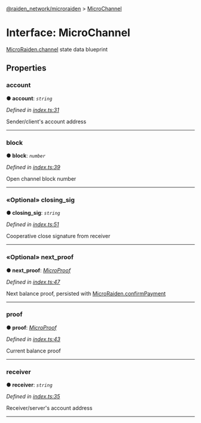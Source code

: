[@raiden_network/microraiden](../README.md) > [MicroChannel](../interfaces/microchannel.md)



# Interface: MicroChannel


[MicroRaiden.channel](../classes/microraiden.md#channel) state data blueprint


## Properties
<a id="account"></a>

###  account

**●  account**:  *`string`* 

*Defined in [index.ts:31](https://github.com/raiden-network/microraiden/blob/31ebe03/microraiden/webui/microraiden/src/index.ts#L31)*



Sender/client's account address




___

<a id="block"></a>

###  block

**●  block**:  *`number`* 

*Defined in [index.ts:39](https://github.com/raiden-network/microraiden/blob/31ebe03/microraiden/webui/microraiden/src/index.ts#L39)*



Open channel block number




___

<a id="closing_sig"></a>

### «Optional» closing_sig

**●  closing_sig**:  *`string`* 

*Defined in [index.ts:51](https://github.com/raiden-network/microraiden/blob/31ebe03/microraiden/webui/microraiden/src/index.ts#L51)*



Cooperative close signature from receiver




___

<a id="next_proof"></a>

### «Optional» next_proof

**●  next_proof**:  *[MicroProof](microproof.md)* 

*Defined in [index.ts:47](https://github.com/raiden-network/microraiden/blob/31ebe03/microraiden/webui/microraiden/src/index.ts#L47)*



Next balance proof, persisted with [MicroRaiden.confirmPayment](../classes/microraiden.md#confirmpayment)




___

<a id="proof"></a>

###  proof

**●  proof**:  *[MicroProof](microproof.md)* 

*Defined in [index.ts:43](https://github.com/raiden-network/microraiden/blob/31ebe03/microraiden/webui/microraiden/src/index.ts#L43)*



Current balance proof




___

<a id="receiver"></a>

###  receiver

**●  receiver**:  *`string`* 

*Defined in [index.ts:35](https://github.com/raiden-network/microraiden/blob/31ebe03/microraiden/webui/microraiden/src/index.ts#L35)*



Receiver/server's account address




___



